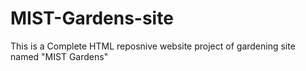 # MIST-Gardens-site
This is a Complete HTML reposnive website project of gardening site named "MIST Gardens"
